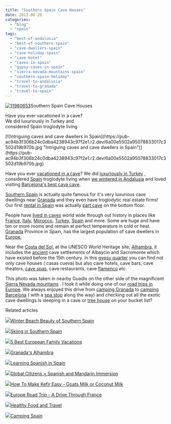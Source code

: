 ```yaml
---
title: "Southern Spain Cave Houses"
date: 2013-06-20
categories: 
  - "blog"
  - "spain"
tags: 
  - "best-of-andalusia"
  - "best-of-southern-spain"
  - "cave-dwellers-spain"
  - "cave-holiday-spain"
  - "cave-hotel"
  - "caves-in-spain"
  - "gypsy-caves-in-spain"
  - "sierra-nevada-mountains-spain"
  - "southern-spain-holiday"
  - "travel-to-andalusia"
  - "travel-to-granada"
  - "travel-to-spain"
---
```


[![11980653](https://pub-ac94b3f306b24c0dba4238943c97f2e1.r2.dev/6a00e5502a95078833017ee6a659d3970d.jpg "11980653")](https://pub-ac94b3f306b24c0dba4238943c97f2e1.r2.dev/6a00e5502a95078833017ee6a659d3970d.jpg)Southern Spain Cave Houses  
  
Have you ever vacationed in a cave?  
We did luxuriously in Turkey and  
considered Spain troglodyte living

<!--more--> [![Intriguing caves and cave dwellers in Spain](https://pub-ac94b3f306b24c0dba4238943c97f2e1.r2.dev/6a00e5502a95078833017c3502d19b970b.jpg "Intriguing caves and cave dwellers in Spain")](https://pub-ac94b3f306b24c0dba4238943c97f2e1.r2.dev/6a00e5502a95078833017c3502d19b970b.jpg)  
  
Have you ever [vacationed in a cave](http://soultravelers3new.local/2007/07/cappadocia-cave.html "cave vacation turkey cappadocia ")? We did [luxuriously in Turkey](http://soultravelers3new.local/2007/07/esbelli-evi.html "luxury cave esbelli evi in Cappadocia") , considered [Spain](https://pub-ac94b3f306b24c0dba4238943c97f2e1.r2.dev/soultravelers3/spain/ "spain travel tips") troglodyte living when [we wintered in Andalusia](http://soultravelers3new.local/2009/11/lifestyle-design-a-winter-in-spain-extendedtravel-digitalnomad-miniretirement-4hww-travel.html "how to winter in spain") and loved visiting [Barcelona's best cava cave](http://soultravelers3new.local/2011/11/-barcelona-cava-cave-spanish-wine-catalan-champagne.html "Barcelona best cava cave").  
  
[Southern Spain](http://soultravelers3new.local/2011/05/best-southern-spain-holiday.html "best southern spain holiday") is actually quite famous for it's very luxurious cave dwellings near [Granada](http://soultravelers3new.local/2008/12/grace-gratitude.html "granada, spain") and they even have troglodytic real estate firms! Our first [rental in Spain](http://soultravelers3new.local/2009/11/whats-a-spain-winter-rental-like-extended-travel-digital-nomad-4hww-vacation-.html "how to find a vacation rental in spain") was actually [part cave](http://soultravelers3new.local/2006/11/our-winter-home.html "winter home in spain") on the bottom floor.  
  
People have [lived in caves](http://soultravelers3new.local/2007/07/making-pottery.html "cave living and pottery turkey") world wide through out history in places like [France](http://soultravelers3new.local/2010/07/darling-dordogne-vacation-holiday-for-families-in-france.html "Dordogne vacation holiday"), [Italy](http://soultravelers3new.local/2008/03/ahhhumbria.html "Italy vacation"), [Morocco](http://soultravelers3new.local/morocco/page/2/ "morocco tips"), [Turkey](http://soultravelers3new.local/2007/07/moon-walk.html "Cappadocia travel"), [Spain](http://soultravelers3new.local/2008/11/altamira-sistin.html "altimira cave spain art") and more. Some are huge and have ten or more rooms and remain at perfect temperature in cold or heat. [Granada](http://soultravelers3new.local/2007/03/la-alhambra.html "Alambra in Granada spain") Province in Spain, has the largest population of cave dwellers in [Europe.](http://soultravelers3new.local/2012/02/5-best-european-family-vacations.html "best european vacations")   
  
Near the [Costa del Sol](http://soultravelers3new.local/2010/06/family-travel-tips-in-spains-costa-del-sol-countryside-adventures-mediterranean-beaches-photography-.html "costa del sol"), at the UNESCO World Heritage site, [Alhambra](http://soultravelers3new.local/2013/03/granadas-alhambra.html "Granada's Alhambra"), it includes the [ancient](http://soultravelers3new.local/2007/03/ancient-princes.html "alhambra family travel") cave settlements of Albaycin and Sacromonte which have existed before the 15th century. In this [gypsy quarter](http://twitpic.com/25xz7 "gypsy alhambra") you can find not only cave houses ( casas cueva) but also cave hotels, cave bars, cave theaters, [cave spas](http://soultravelers3new.local/2010/03/ahh-arab-baths-andalusia-spa-malaga-granada-benalmedena-massage-hotspringsthemal-water-roman.html "arab baths and spa southern spain"), cave restaurants, cave [flamenco](http://soultravelers3new.local/2008/04/flamenco.html "flamenco spain") etc.  
  
This photo was taken in nearby Guadix on the other side of the magnificent [Sierra Nevada mountains](http://soultravelers3new.local/2012/12/skiing-in-southern-spain.html "skiing in spain") . I took it while doing one of our [road trips in Europe](http://soultravelers3new.local/2012/07/travelling-traveling-around-europe-in-a-campervan.html "travel europe in campervan or motorhome"). We always enjoyed this drive from [camping Granada](http://soultravelers3new.local/2013/01/camping-spain.html "camping granada") to [camping Barcelona](http://soultravelers3new.local/2007/05/barcelona-beach.html "campng barcelona") ( with a [spa stop](http://soultravelers3new.local/2009/11/family-travel-photo-spain-thermal-roman-baths-fortuna-spa-camping-hotel-costa-blanca.html "best spa in spain healing water") along the way) and checking out all the exotic cave dwellings.Is sleeping in a cave or [tree house](http://soultravelers3new.local/2007/07/turkey-tree-hou.html "tree house hotel") on your bucket list?  

Related articles

[![](http://i.zemanta.com/122660819_80_80.jpg)](http://soultravelers3new.local/2012/11/winter-beach-beauty-of-southern-spain.html)[Winter Beach Beauty of Southern Spain](http://soultravelers3new.local/2012/11/winter-beach-beauty-of-southern-spain.html)

[![](http://i.zemanta.com/134252240_80_80.jpg)](http://soultravelers3new.local/2012/12/skiing-in-southern-spain.html)[Skiing in Southern Spain](http://soultravelers3new.local/2012/12/skiing-in-southern-spain.html)

[![](http://i.zemanta.com/noimg_49_80_80.jpg)](http://soultravelers3new.local/2012/02/5-best-european-family-vacations.html)[5 Best European Family Vacations](http://soultravelers3new.local/2012/02/5-best-european-family-vacations.html)

[![](http://i.zemanta.com/154280453_80_80.jpg)](http://soultravelers3new.local/2013/03/granadas-alhambra.html)[Granada's Alhambra](http://soultravelers3new.local/2013/03/granadas-alhambra.html)

[![](http://i.zemanta.com/168450990_80_80.jpg)](http://soultravelers3new.local/2013/05/learning-spanish-in-spain.html)[Learning Spanish in Spain](http://soultravelers3new.local/2013/05/learning-spanish-in-spain.html)

[![](http://i.zemanta.com/87228096_80_80.jpg)](http://soultravelers3new.local/2012/05/global-citizens-spanish-and-mandarin-immersion.html)[Global Citizens = Spanish and Mandarin Immersion](http://soultravelers3new.local/2012/05/global-citizens-spanish-and-mandarin-immersion.html)

[![](http://i.zemanta.com/100812762_80_80.jpg)](http://soultravelers3new.local/2012/07/-how-to-make-kefir-easy-goats-milk-or-coconut-milk.html)[How To Make Kefir Easy - Goats Milk or Coconut Milk](http://soultravelers3new.local/2012/07/-how-to-make-kefir-easy-goats-milk-or-coconut-milk.html)

[![](http://i.zemanta.com/110192089_80_80.jpg)](http://soultravelers3new.local/2012/09/europe-road-trip-a-drive-through-france-provence-to-dordogne-via-photos-family-travel.html)[Europe Road Trip - A Drive Through France](http://soultravelers3new.local/2012/09/europe-road-trip-a-drive-through-france-provence-to-dordogne-via-photos-family-travel.html)

[![](http://i.zemanta.com/92033338_80_80.jpg)](http://soultravelers3new.local/2012/06/healthy-food-and-travel.html)[Healthy Food and Travel](http://soultravelers3new.local/2012/06/healthy-food-and-travel.html)

[![](http://i.zemanta.com/137403788_80_80.jpg)](http://soultravelers3new.local/2013/01/camping-spain.html)[Camping Spain](http://soultravelers3new.local/2013/01/camping-spain.html)
